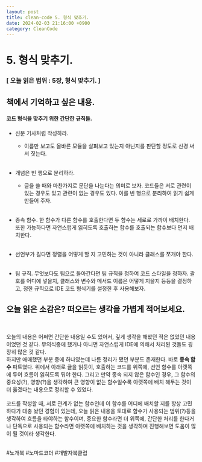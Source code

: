 ```yaml
---
layout: post
title: clean-code 5. 형식 맞추기.
date: 2024-02-03 21:16:00 +0900
category: CleanCode
---
```


# 5. 형식 맞추기.

### [ 오늘 읽은 범위 : 5장, 형식 맞추기. ]

## 책에서 기억하고 싶은 내용.

#### 코드 형식을 맞추기 위한 간단한 규칙들.

- 신문 기사처럼 작성하라.

  - 이름만 보고도 올바른 모듈을 살펴보고 있는지 아닌지를 판단할 정도로 신경 써서 짓는다.
    <br><br>

- 개념은 빈 행으로 분리하라.

  - 글을 쓸 때와 마찬가지로 문단을 나눈다는 의미로 보자. 코드들은 서로 관련이 있는 경우도 있고 관련이 없는 경우도 있다. 이를 빈 행으로 분리하여 읽기 쉽게 만들어 주자.
    <br><br>

- 종속 함수. 한 함수가 다른 함수를 호출한다면 두 함수는 세로로 가까이 배치한다. 또한 가능하다면 자연스럽게 읽히도록 호출하는 함수를 호출되는 함수보다 먼저 배치한다.
  <br><br>
- 선언부가 길다면 정렬을 어떻게 할 지 고민하는 것이 아니라 클래스를 쪼개야 한다.
  <br><br>
- 팀 규칙. 무엇보다도 팀으로 돌아간다면 팀 규칙을 정하여 코드 스타일을 정하자. 괄호를 어디에 넣을지, 클래스와 변수와 메서드 이름은 어떻게 지을지 등등을 결정하고, 정한 규칙으로 IDE 코드 형식기를 설정한 후 사용해보자.

## 오늘 읽은 소감은? 떠오르는 생각을 가볍게 적어보세요.

<br>

오늘의 내용은 어쩌면 간단한 내용일 수도 있어서, 깊게 생각을 해봤던 적은 없었던 내용이었던 것 같다. 무의식중에 했거나 아니면 자연스럽게 IDE에 의해서 처리된 것들도 굉장히 많은 것 같다. <br>
하지만 애매했던 부분 중에 하나였는데 나름 정리가 됐던 부분도 존재한다. 바로 <b>종속 함수</b> 파트였다. 위에서 아래로 글을 읽듯이, 호출하는 코드를 위쪽에, 선언 함수를 아랫쪽에 두어 흐름이 읽히도록 둬야 한다. 그리고 만약 종속 되지 않은 함수인 경우, 그 함수의 중요성(?), 영향(?)을 생각하여 큰 영향이 없는 함수일수록 아랫쪽에 배치 해두는 것이 더 옳겠다는 내용으로 정리할 수 있었다.
<br><br>
코드를 작성할 때, 서로 관계가 없는 함수인데 이 함수를 어디에 배치할 지를 항상 고민하다가 대충 놨던 경험이 있는데, 오늘 읽은 내용을 토대로 함수가 사용되는 범위(?)등을 생각하여 흐름을 타야하는 함수이며, 중요한 함수라면 더 위쪽에, 간단한 처리를 한다거나 단독으로 사용되는 함수라면 아랫쪽에 배치하는 것을 생각하며 진행해보면 도움이 많이 될 것이라 생각한다.
<br>

<br>
#노개북 #노마드코더 #개발자북클럽

